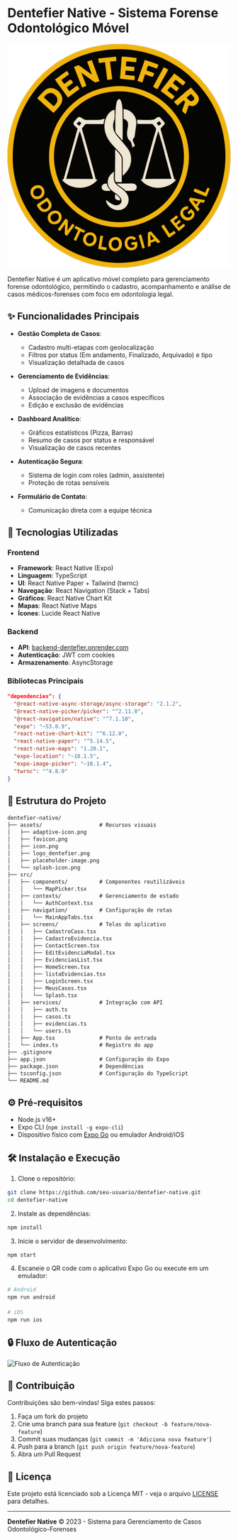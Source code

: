 # Dentefier Native - Sistema Forense Odontológico Móvel

![Dentefier Logo](assets/logo_dentefier.png)

Dentefier Native é um aplicativo móvel completo para gerenciamento forense odontológico, permitindo o cadastro, acompanhamento e análise de casos médicos-forenses com foco em odontologia legal.

## ✨ Funcionalidades Principais

- **Gestão Completa de Casos**:
  - Cadastro multi-etapas com geolocalização
  - Filtros por status (Em andamento, Finalizado, Arquivado) e tipo
  - Visualização detalhada de casos

- **Gerenciamento de Evidências**:
  - Upload de imagens e documentos
  - Associação de evidências a casos específicos
  - Edição e exclusão de evidências

- **Dashboard Analítico**:
  - Gráficos estatísticos (Pizza, Barras)
  - Resumo de casos por status e responsável
  - Visualização de casos recentes

- **Autenticação Segura**:
  - Sistema de login com roles (admin, assistente)
  - Proteção de rotas sensíveis

- **Formulário de Contato**:
  - Comunicação direta com a equipe técnica

## 🚀 Tecnologias Utilizadas

### Frontend
- **Framework**: React Native (Expo)
- **Linguagem**: TypeScript
- **UI**: React Native Paper + Tailwind (twrnc)
- **Navegação**: React Navigation (Stack + Tabs)
- **Gráficos**: React Native Chart Kit
- **Mapas**: React Native Maps
- **Ícones**: Lucide React Native

### Backend
- **API**: [backend-dentefier.onrender.com](https://backend-dentefier.onrender.com)
- **Autenticação**: JWT com cookies
- **Armazenamento**: AsyncStorage

### Bibliotecas Principais
```json
"dependencies": {
  "@react-native-async-storage/async-storage": "2.1.2",
  "@react-native-picker/picker": "^2.11.0",
  "@react-navigation/native": "^7.1.10",
  "expo": "~53.0.9",
  "react-native-chart-kit": "^6.12.0",
  "react-native-paper": "^5.14.5",
  "react-native-maps": "1.20.1",
  "expo-location": "~18.1.5",
  "expo-image-picker": "~16.1.4",
  "twrnc": "^4.8.0"
}
```

## 📂 Estrutura do Projeto

```
dentefier-native/
├── assets/                  # Recursos visuais
│   ├── adaptive-icon.png
│   ├── favicon.png
│   ├── icon.png
│   ├── logo_dentefier.png
│   ├── placeholder-image.png
│   └── splash-icon.png
├── src/
│   ├── components/          # Componentes reutilizáveis
│   │   └── MapPicker.tsx
│   ├── contexts/            # Gerenciamento de estado
│   │   └── AuthContext.tsx
│   ├── navigation/          # Configuração de rotas
│   │   └── MainAppTabs.tsx
│   ├── screens/             # Telas do aplicativo
│   │   ├── CadastroCaso.tsx
│   │   ├── CadastroEvidencia.tsx
│   │   ├── ContactScreen.tsx
│   │   ├── EditEvidenciaModal.tsx
│   │   ├── EvidenciasList.tsx
│   │   ├── HomeScreen.tsx
│   │   ├── listaEvidencias.tsx
│   │   ├── LoginScreen.tsx
│   │   ├── MeusCasos.tsx
│   │   └── Splash.tsx
│   ├── services/            # Integração com API
│   │   ├── auth.ts
│   │   ├── casos.ts
│   │   ├── evidencias.ts
│   │   └── users.ts
│   ├── App.tsx              # Ponto de entrada
│   └── index.ts             # Registro do app
├── .gitignore
├── app.json                 # Configuração do Expo
├── package.json             # Dependências
├── tsconfig.json            # Configuração do TypeScript
└── README.md
```

## ⚙️ Pré-requisitos

- Node.js v16+
- Expo CLI (`npm install -g expo-cli`)
- Dispositivo físico com [Expo Go](https://expo.dev/client) ou emulador Android/iOS

## 🛠 Instalação e Execução

1. Clone o repositório:
```bash
git clone https://github.com/seu-usuario/dentefier-native.git
cd dentefier-native
```

2. Instale as dependências:
```bash
npm install
```

3. Inicie o servidor de desenvolvimento:
```bash
npm start
```

4. Escaneie o QR code com o aplicativo Expo Go ou execute em um emulador:
```bash
# Android
npm run android

# iOS
npm run ios
```

## 🔒 Fluxo de Autenticação

![Fluxo de Autenticação](fluxo.png)

## 🤝 Contribuição

Contribuições são bem-vindas! Siga estes passos:

1. Faça um fork do projeto
2. Crie uma branch para sua feature (`git checkout -b feature/nova-feature`)
3. Commit suas mudanças (`git commit -m 'Adiciona nova feature'`)
4. Push para a branch (`git push origin feature/nova-feature`)
5. Abra um Pull Request

## 📄 Licença

Este projeto está licenciado sob a Licença MIT - veja o arquivo [LICENSE](LICENSE) para detalhes.

---

**Dentefier Native** © 2023 - Sistema para Gerenciamento de Casos Odontológico-Forenses
